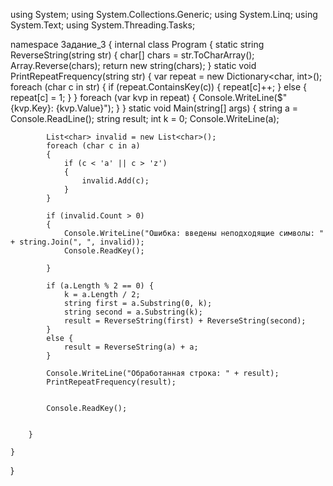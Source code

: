 using System;
using System.Collections.Generic;
using System.Linq;
using System.Text;
using System.Threading.Tasks;

namespace Задание_3
{
    internal class Program
    {
        static string ReverseString(string str)
        {
            char[] chars = str.ToCharArray();
            Array.Reverse(chars);
            return new string(chars);
        }
        static void PrintRepeatFrequency(string str)
        {
            var repeat = new Dictionary<char, int>();
            foreach (char c in str)
            {
                if (repeat.ContainsKey(c))
                {
                    repeat[c]++;
                }
                else
                {
                    repeat[c] = 1;
                }
            }
            foreach (var kvp in repeat)
            {
                Console.WriteLine($"{kvp.Key}: {kvp.Value}");
            }
        }
        static void Main(string[] args)
        {
            string a = Console.ReadLine();
            string result; 
            int k = 0;
            Console.WriteLine(a);

            List<char> invalid = new List<char>();
            foreach (char c in a)
            {
                if (c < 'a' || c > 'z')
                {
                    invalid.Add(c);
                }
            }

            if (invalid.Count > 0)
            {
                Console.WriteLine("Ошибка: введены неподходящие символы: " + string.Join(", ", invalid));
                Console.ReadKey();

            }

            if (a.Length % 2 == 0) {
                k = a.Length / 2;
                string first = a.Substring(0, k);
                string second = a.Substring(k);
                result = ReverseString(first) + ReverseString(second);
            }
            else {
                result = ReverseString(a) + a;
            }

            Console.WriteLine("Обработанная строка: " + result);
            PrintRepeatFrequency(result);


            Console.ReadKey();


        }

    }
}
